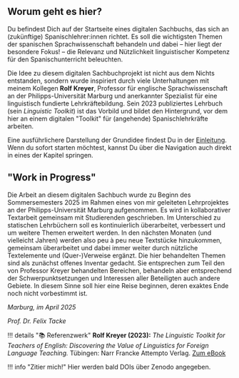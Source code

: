 ## Worum geht es hier?

Du befindest Dich auf der Startseite eines digitalen Sachbuchs, das sich an (zukünftige) Spanischlehrer:innen richtet. Es soll die wichtigsten Themen der spanischen Sprachwissenschaft behandeln und dabei – hier liegt der besondere Fokus! – die Relevanz und Nützlichkeit linguistischer Kompetenz für den Spanischunterricht beleuchten.

Die Idee zu diesem digitalen Sachbuchprojekt ist nicht aus dem Nichts entstanden, sondern wurde inspiriert durch viele Unterhaltungen mit meinem Kollegen **Rolf Kreyer**, Professor für englische Sprachwissenschaft an der Philipps-Universität Marburg und anerkannter Spezialist für eine linguistisch fundierte Lehrkräftebildung. Sein 2023 publiziertes Lehrbuch (sein *Linguistic Toolkit*) ist das Vorbild und bildet den Hintergrund, vor dem hier an einem digitalen "Toolkit" für (angehende) Spanischlehrkräfte arbeiten.

Eine ausführlichere Darstellung der Grundidee findest Du in der [Einleitung](einleitung.md). Wenn du sofort starten möchtest, kannst Du über die Navigation auch direkt in eines der Kapitel springen.

## "Work in Progress"
Die Arbeit an diesem digitalen Sachbuch wurde zu Beginn des Sommersemesters 2025 im Rahmen eines von mir geleiteten Lehrprojektes an der Philipps-Universität Marburg aufgenommen. Es wird in kollaborativer Textarbeit gemeinsam mit Studierenden geschrieben. Im Unterschied zu statischen Lehrbüchern soll es kontinuierlich überarbeitet, verbessert und um weitere Themen erweitert werden. In den nächsten Monaten (und vielleicht Jahren) werden also peu à peu neue Textstücke hinzukommen, gemeinsam überarbeitet und dabei immer weiter durch nützliche Textelemente und (Quer-)Verweise ergänzt. Die hier behandelten Themen sind als zunächst offenes Inventar gedacht. Sie entsprechen zum Teil den von Professor Kreyer behandelten Bereichen, behandeln aber entsprechend der Schwerpunktsetzungen und Interessen aller Beteiligten auch andere Gebiete. In diesem Sinne soll hier eine Reise beginnen, deren exaktes Ende noch nicht vorbestimmt ist.

*Marburg, im April 2025*

*Prof. Dr. Felix Tacke*

!!! details "📚 Referenzwerk"
    **Rolf Kreyer (2023):** *The Linguistic Toolkit for Teachers of English: Discovering the Value of Linguistics for Foreign Language Teaching.*  Tübingen: Narr Francke Attempto Verlag. [Zum eBook](https://www.narr.de/the-linguistic-toolkit-for-teachers-of-english-18611/)

!!! info "Zitier mich!"
    Hier werden bald DOIs über Zenodo angegeben.
